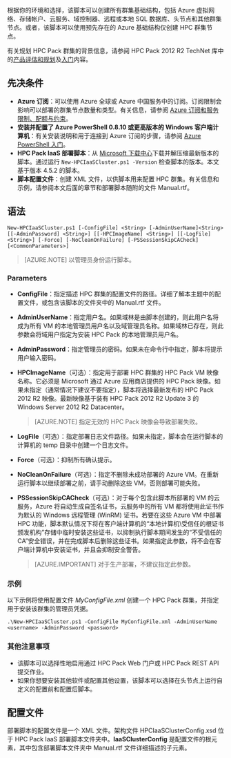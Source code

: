 根据你的环境和选择，该脚本可以创建所有群集基础结构，包括 Azure 虚拟网络、存储帐户、云服务、域控制器、远程或本地 SQL 数据库、头节点和其他群集节点。或者，该脚本可以使用预先存在的 Azure 基础结构仅创建 HPC 群集节点。

有关规划 HPC Pack 群集的背景信息，请参阅 HPC Pack 2012 R2 TechNet 库中的[产品评估和规划](https://technet.microsoft.com/zh-cn/library/jj899596.aspx)及[入门](https://technet.microsoft.com/zh-cn/library/jj899590.aspx)内容。

## 先决条件
* **Azure 订阅**：可以使用 Azure 全球或 Azure 中国服务中的订阅。订阅限制会影响可以部署的群集节点数量和类型。有关信息，请参阅 [Azure 订阅和服务限制、配额与约束](/documentation/articles/azure-subscription-service-limits/)。
* **安装并配置了 Azure PowerShell 0.8.10 或更高版本的 Windows 客户端计算机**：有关安装说明和用于连接到 Azure 订阅的步骤，请参阅 [Azure PowerShell 入门](https://docs.microsoft.com/powershell/azureps-cmdlets-docs)。
* **HPC Pack IaaS 部署脚本**：从 [Microsoft 下载中心](https://www.microsoft.com/download/details.aspx?id=44949)下载并解压缩最新版本的脚本。通过运行 `New-HPCIaaSCluster.ps1 -Version` 检查脚本的版本。本文基于版本 4.5.2 的脚本。
* **脚本配置文件**：创建 XML 文件，以供脚本用来配置 HPC 群集。有关信息和示例，请参阅本文后面的章节和部署脚本随附的文件 Manual.rtf。

## 语法

    New-HPCIaaSCluster.ps1 [-ConfigFile] <String> [-AdminUserName]<String> [[-AdminPassword] <String>] [[-HPCImageName] <String>] [[-LogFile] <String>] [-Force] [-NoCleanOnFailure] [-PSSessionSkipCACheck] [<CommonParameters>]

> [AZURE.NOTE]
以管理员身份运行脚本。
> 
> 

### Parameters
* **ConfigFile**：指定描述 HPC 群集的配置文件的路径。详细了解本主题中的配置文件，或包含该脚本的文件夹中的 Manual.rtf 文件。
* **AdminUserName**：指定用户名。如果域林是由脚本创建的，则此用户名将成为所有 VM 的本地管理员用户名以及域管理员名称。如果域林已存在，则此参数会将域用户指定为安装 HPC Pack 的本地管理员用户名。
* **AdminPassword**：指定管理员的密码。如果未在命令行中指定，脚本将提示用户输入密码。
* **HPCImageName**（可选）：指定用于部署 HPC 群集的 HPC Pack VM 映像名称。它必须是 Microsoft 通过 Azure 应用商店提供的 HPC Pack 映像。如果未指定（通常情况下建议不要指定），脚本将选择最新发布的 HPC Pack 2012 R2 映像。最新映像基于装有 HPC Pack 2012 R2 Update 3 的 Windows Server 2012 R2 Datacenter。
  
    > [AZURE.NOTE]
    指定无效的 HPC Pack 映像会导致部署失败。
    > 
    > 
* **LogFile**（可选）：指定部署日志文件路径。如果未指定，脚本会在运行脚本的计算机的 temp 目录中创建一个日志文件。
* **Force**（可选）：抑制所有确认提示。
* **NoCleanOnFailure**（可选）：指定不删除未成功部署的 Azure VM。在重新运行脚本以继续部署之前，请手动删除这些 VM，否则部署可能失败。
* **PSSessionSkipCACheck**（可选）：对于每个包含此脚本所部署的 VM 的云服务，Azure 将自动生成自签名证书，云服务中的所有 VM 都将使用此证书作为默认的 Windows 远程管理 \(WinRM\) 证书。若要在这些 Azure VM 中部署 HPC 功能，脚本默认情况下将在客户端计算机的“本地计算机\\受信任的根证书颁发机构”存储中临时安装这些证书，以抑制执行脚本期间发生的“不受信任的 CA”安全错误，并在完成脚本后删除这些证书。如果指定此参数，将不会在客户端计算机中安装证书，并且会抑制安全警告。
  
    > [AZURE.IMPORTANT]
    对于生产部署，不建议指定此参数。
    > 
    > 

### 示例
以下示例将使用配置文件 *MyConfigFile.xml* 创建一个 HPC Pack 群集，并指定用于安装该群集的管理员凭据。

    .\New-HPCIaaSCluster.ps1 -ConfigFile MyConfigFile.xml -AdminUserName <username> -AdminPassword <password>

### 其他注意事项
* 该脚本可以选择性地启用通过 HPC Pack Web 门户或 HPC Pack REST API 提交作业。
* 如果你想要安装其他软件或配置其他设置，该脚本可以选择在头节点上运行自定义的配置前和配置后脚本。

## <a name="Configuration-file"></a> 配置文件
部署脚本的配置文件是一个 XML 文件。架构文件 HPCIaaSClusterConfig.xsd 位于 HPC Pack IaaS 部署脚本文件夹中。**IaaSClusterConfig** 是配置文件的根元素，其中包含部署脚本文件夹中 Manual.rtf 文件详细描述的子元素。

<!---HONumber=Mooncake_0213_2017-->